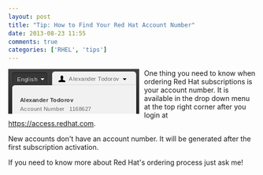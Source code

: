 ```yaml
---
layout: post
title: "Tip: How to Find Your Red Hat Account Number"
date: 2013-08-23 11:55
comments: true
categories: ['RHEL', 'tips']
---
```


<img src="/images/redhat_account_number.png" style="float:left;display:inline-block;margin-right:10px;" />

One thing you need to know when ordering Red Hat subscriptions is your
account number. It is available in the drop down menu at the top right
corner after you login at <https://access.redhat.com>.

New accounts don't have an account number. It will be generated after
the first subscription activation.

If you need to know more about Red Hat's ordering process just ask me!
